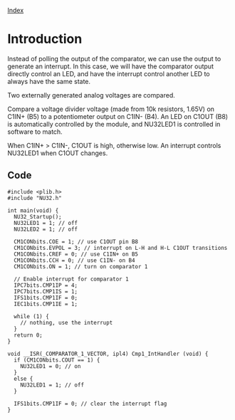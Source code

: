 [Index](Index.md)

# Introduction #

Instead of polling the output of the comparator, we can use the output to generate an interrupt. In this case, we will have the comparator output directly control an LED, and have the interrupt control another LED to always have the same state.

Two externally generated analog voltages are compared.

Compare a voltage divider voltage (made from 10k resistors, 1.65V) on C1IN+ (B5) to a potentiometer output on C1IN- (B4). An LED on C1OUT (B8) is automatically controlled by the module, and NU32LED1 is controlled in software to match.

When C1IN+ > C1IN-, C1OUT is high, otherwise low. An interrupt controls NU32LED1 when C1OUT changes.

## Code ##
```
#include <plib.h>
#include "NU32.h"

int main(void) {
  NU32_Startup();
  NU32LED1 = 1; // off
  NU32LED2 = 1; // off

  CM1CONbits.COE = 1; // use C1OUT pin B8
  CM1CONbits.EVPOL = 3; // interrupt on L-H and H-L C1OUT transitions
  CM1CONbits.CREF = 0; // use C1IN+ on B5
  CM1CONbits.CCH = 0; // use C1IN- on B4
  CM1CONbits.ON = 1; // turn on comparator 1

  // Enable interrupt for comparator 1
  IPC7bits.CMP1IP = 4;
  IPC7bits.CMP1IS = 1;
  IFS1bits.CMP1IF = 0;
  IEC1bits.CMP1IE = 1;

  while (1) {
    // nothing, use the interrupt
  }
  return 0;
}

void __ISR(_COMPARATOR_1_VECTOR, ipl4) Cmp1_IntHandler (void) {
  if (CM1CONbits.COUT == 1) {
    NU32LED1 = 0; // on
  }
  else {
    NU32LED1 = 1; // off
  }

  IFS1bits.CMP1IF = 0; // clear the interrupt flag
}
```